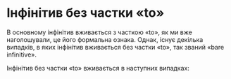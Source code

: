 # Інфінітив без частки «to»

<p>В основному інфінітив вживається з часткою «to», як ми вже наголошували, це його формальна ознака. Однак, існує декілька випадків, в яких інфінітив вживається без частки «to», так званий «bare infinitive».</p>

<p>Інфінітив без частки «to» вживається в наступних випадках:</p>


